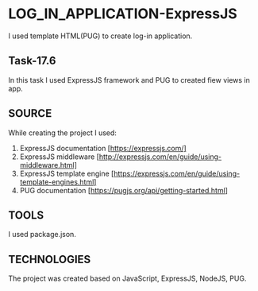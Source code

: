 # LOG_IN_APPLICATION-ExpressJS

I used template HTML(PUG) to create log-in application.

## Task-17.6

In this task I used ExpressJS framework and PUG to created fiew views in app.

## SOURCE 
While creating the project I used: 
1. ExpressJS documentation [https://expressjs.com/]
2. ExpressJS middleware [http://expressjs.com/en/guide/using-middleware.html]
3. ExpressJS template engine [https://expressjs.com/en/guide/using-template-engines.html]
4. PUG documentation [https://pugjs.org/api/getting-started.html]

## TOOLS 
I used package.json.

## TECHNOLOGIES 
The project was created based on JavaScript, ExpressJS, NodeJS, PUG.
